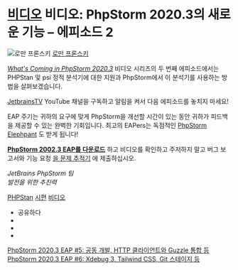 [비디오](/phpstorm/category/videos/) 비디오: PhpStorm 2020.3의 새로운 기능 – 에피소드 2 
=======================================

![로만 프론스키](https://secure.gravatar.com/avatar/269798998e24876e4f3ea6f6d1effdc7?s=200&r=g) [로만 프론스키](https://blog.jetbrains.com/author/rpronskiy) 



 [*What's Coming in PhpStorm 2020.3*](https://www.youtube.com/playlist?list=PLQ176FUIyIUYKmB_LrGuXyVhutInZKFAq) 비디오 시리즈의 두 번째 에피소드에서는 PHPStan 및 psi 정적 분석기에 대한 지원과 PhpStorm에서 이 분석기를 사용하는 방법을 살펴보겠습니다.

 [JetbrainsTV](https://www.youtube.com/user/JetBrainsTV) YouTube 채널을 구독하고 알림을 켜서 다음 에피소드를 놓치지 마세요!

 EAP 주기는 귀하의 요구에 맞게 PhpStorm을 개선할 시간이 있는 동안 귀하가 피드백을 제공할 수 있는 완벽한 기회입니다. 최고의 EAPers는 독점적인 [PhpStorm Elephpant](https://twitter.com/derickr/status/1318231940810608645) 도 받게 됩니다!

 [**PhpStorm 2002.3 EAP를 다운로드**](https://www.jetbrains.com/phpstorm/nextversion/) 하고 비디오를 확인하고 주저하지 말고 버그 보고서와 기능 요청 [을 문제 추적기](https://youtrack.jetbrains.com/issues/WI) 에 제출하십시오.

 *JetBrains PhpStorm 팀*  
 *발전을 위한 추진력*

 [PHPStan](/phpstorm/tag/phpstan/) [시편](/phpstorm/tag/psalm/) [비디오](/phpstorm/tag/video/)

- 공유하다
- [](https://www.facebook.com/sharer.php?u=https%3A%2F%2Fblog.jetbrains.com%2Fphpstorm%2F2020%2F11%2Fvideo-what-s-coming-in-phpstorm-2020-3-episode-2%2F)
- [](https://twitter.com/intent/tweet?source=https%3A%2F%2Fblog.jetbrains.com%2Fphpstorm%2F2020%2F11%2Fvideo-what-s-coming-in-phpstorm-2020-3-episode-2%2F&text=https%3A%2F%2Fblog.jetbrains.com%2Fphpstorm%2F2020%2F11%2Fvideo-what-s-coming-in-phpstorm-2020-3-episode-2%2F&via=phpstorm)
- [](http://www.linkedin.com/shareArticle?mini=true&url=https%3A%2F%2Fblog.jetbrains.com%2Fphpstorm%2F2020%2F11%2Fvideo-what-s-coming-in-phpstorm-2020-3-episode-2%2F)



 [PhpStorm 2020.3 EAP #5: 공동 개발, HTTP 클라이언트와 Guzzle 통합 등](https://blog.jetbrains.com/phpstorm/2020/10/phpstorm-2020-3-eap-5/) [PhpStorm 2020.3 EAP #6: Xdebug 3, Tailwind CSS, Git 스테이지 등](https://blog.jetbrains.com/phpstorm/2020/11/phpstorm-2020-3-eap-6/)